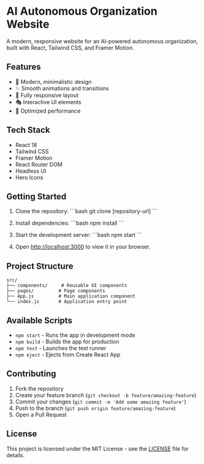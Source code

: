 # AI Autonomous Organization Website

A modern, responsive website for an AI-powered autonomous organization, built with React, Tailwind CSS, and Framer Motion.

## Features

- 🎨 Modern, minimalistic design
- ✨ Smooth animations and transitions
- 📱 Fully responsive layout
- 🎭 Interactive UI elements
- 🚀 Optimized performance

## Tech Stack

- React 18
- Tailwind CSS
- Framer Motion
- React Router DOM
- Headless UI
- Hero Icons

## Getting Started

1. Clone the repository:
\`\`\`bash
git clone [repository-url]
\`\`\`

2. Install dependencies:
\`\`\`bash
npm install
\`\`\`

3. Start the development server:
\`\`\`bash
npm start
\`\`\`

4. Open [http://localhost:3000](http://localhost:3000) to view it in your browser.

## Project Structure

```
src/
├── components/     # Reusable UI components
├── pages/         # Page components
├── App.js         # Main application component
└── index.js       # Application entry point
```

## Available Scripts

- `npm start` - Runs the app in development mode
- `npm build` - Builds the app for production
- `npm test` - Launches the test runner
- `npm eject` - Ejects from Create React App

## Contributing

1. Fork the repository
2. Create your feature branch (`git checkout -b feature/amazing-feature`)
3. Commit your changes (`git commit -m 'Add some amazing feature'`)
4. Push to the branch (`git push origin feature/amazing-feature`)
5. Open a Pull Request

## License

This project is licensed under the MIT License - see the [LICENSE](LICENSE) file for details.

